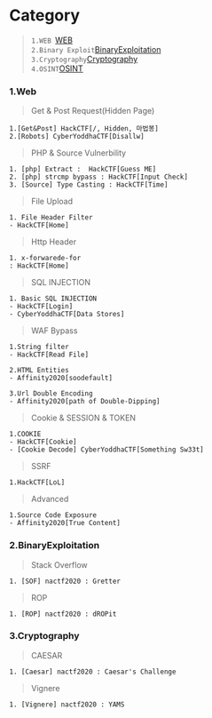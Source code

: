 # Category
> `1.WEB `[WEB](#Web)  
> `2.Binary Exploit`[BinaryExploitation](#BinaryExploitation)  
> `3.Cryptography`[Cryptography](#Cryptography)  
> `4.OSINT`[OSINT](#OSINT)  

### 1.Web
> Get & Post Request(Hidden Page)  
```
1.[Get&Post] HackCTF[/, Hidden, 마법봉]
2.[Robots] CyberYoddhaCTF[Disallw] 
```
> PHP & Source Vulnerbility
```
1. [php] Extract :  HackCTF[Guess ME]
2. [php] strcmp bypass : HackCTF[Input Check]
3. [Source] Type Casting : HackCTF[Time]
```

> File Upload
```
1. File Header Filter
- HackCTF[Home]
```

> Http Header 
```
1. x-forwarede-for
: HackCTF[Home]
```

> SQL INJECTION  
```
1. Basic SQL INJECTION
- HackCTF[Login]
- CyberYoddhaCTF[Data Stores]
```

> WAF Bypass  
```
1.String filter
- HackCTF[Read File]

2.HTML Entities
- Affinity2020[soodefault]

3.Url Double Encoding
- Affinity2020[path of Double-Dipping]
```

> Cookie & SESSION & TOKEN
```
1.COOKIE
- HackCTF[Cookie] 
- [Cookie Decode] CyberYoddhaCTF[Something Sw33t]
```

> SSRF
```
1.HackCTF[LoL]
```

> Advanced
```
1.Source Code Exposure
- Affinity2020[True Content]
```


### 2.BinaryExploitation
> Stack Overflow
```
1. [SOF] nactf2020 : Gretter
```
> ROP
```
1. [ROP] nactf2020 : dROPit
```

### 3.Cryptography
> CAESAR
```
1. [Caesar] nactf2020 : Caesar's Challenge
```
> Vignere
```
1. [Vignere] nactf2020 : YAMS
```
